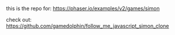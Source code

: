 this is the repo for: https://phaser.io/examples/v2/games/simon

check out: https://github.com/gamedolphin/follow_me_javascript_simon_clone